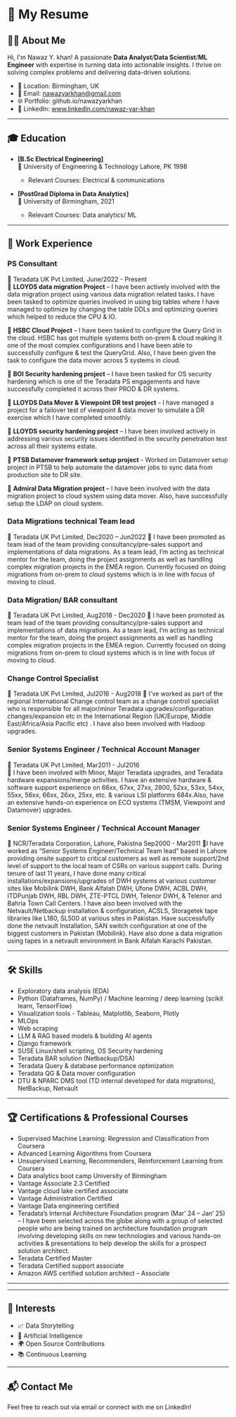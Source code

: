 # 📄 My Resume

## 👨‍💻 About Me
Hi, I'm Nawaz Y. khan! A passionate **Data Analyst**/**Data Scientist**/**ML Engineer** with expertise in turning data into actionable insights. I thrive on solving complex problems and delivering data-driven solutions.

- 📍 Location: Birmingham, UK
- 📧 Email: nawazyarkhan@gmail.com
- 🌐 Portfolio: github.io/nawazyarkhan
- 💼 LinkedIn: www.linkedIn.com/nawaz-yar-khan
  

---

## 🎓 Education
- **[B.Sc Electrical Engineering]**  
    📍 University of Engineering & Technology Lahore, PK 1998  
    - Relevant Courses: Electrical & communications
  
- **[PostGrad Diploma in Data Analytics]**  
    📍 University of Birmingham, 2021  
    - Relevant Courses: Data analytics/ ML

---

## 💼 Work Experience
### **PS Consultant**  
📍 Teradata UK Pvt Limited, June/2022 - Present  
  🔹  **LLOYDS data migration Project** – I have been actively involved with the data migration project using various data migration related tasks. I have been tasked to optimize queries involved in using big tables where I have managed to optimize by changing the table DDLs and optimizing queries which helped to reduce the CPU & IO.                                                                                  
   
  🔹  **HSBC Cloud Project** – I have been tasked to configure the Query Grid in the cloud. HSBC has got multiple systems both on-prem & cloud making it one of the most complex configurations and I have been able to successfully configure & test the QueryGrid. Also, I have been given the task to configure the data mover across 5 systems in cloud. 

  🔹  **BOI Security hardening project** – I have been tasked for OS security hardening which is one of the Teradata PS engagements and have successfully completed it across their PROD & DR systems. 

  🔹  **LLOYDS Data Mover & Viewpoint DR test project** - I have managed a project for a failover test of viewpoint & data mover to simulate a DR exercise which I have completed smoothly. 

  🔹  **LLOYDS security hardening project** – I have been involved actively in addressing various security issues identified in the security penetration test across all their systems estate.

  🔹  **PTSB Datamover framework setup project** - Worked on Datamover setup project in PTSB to help automate the datamover jobs to sync data from production site to DR site.

  🔹  **Admiral Data Migration project** – I have been involved with the data migration project to cloud system using data mover. Also, have successfully setup the LDAP on cloud system.



### **Data Migrations technical Team lead**  
📍 Teradata UK Pvt Limited, Dec2020 – Jun2022 
  🔹 I have been promoted as team lead of the team providing consultancy/pre-sales support and  implementations of data migrations. As a team lead, I’m acting as technical mentor for the team, doing the project assignments as well as handling complex migration projects in the EMEA region. Currently focused on doing migrations from on-prem to cloud systems which is in line with focus of moving to cloud. 

### **Data Migration/ BAR consultant**  
📍 Teradata UK Pvt Limited, Aug2018 - Dec2020 
  🔹 I have been promoted as team lead of the team providing consultancy/pre-sales support and  implementations of data migrations. As a team lead, I’m acting as technical mentor for the team, doing the project assignments as well as handling complex migration projects in the EMEA region. Currently focused on doing migrations from on-prem to cloud systems which is in line with focus of moving to cloud. 

  ### **Change Control Specialist**  
📍 Teradata UK Pvt Limited, Jul2016 - Aug2018 
  🔹 I've worked as part of the regional International Change control team as a change control specialist who is responsible for all major/minor Teradata upgrades/configuration changes/expansion etc in the International Region (UK/Europe, Middle East/Africa/Asia Pacific etc) . I have also been involved with Hadoop upgrades. 

  ### **Senior Systems Engineer / Technical Account Manager**  
📍 Teradata UK Pvt Limited, Mar2011 - Jul2016  
  🔹 I have been involved with Minor, Major Teradata upgrades, and Teradata hardware    expansions/merge activities. I have an extensive hardware & software support experience on  66xx, 67xx, 27xx, 2800, 52xx, 53xx, 54xx, 55xx, 56xx, 66xx, 26xx, 25xx, etc. & various LSI  platforms 684x.Also, have an extensive hands-on experience on ECO systems (TMSM, Viewpoint and Datamover) upgrades.
   
   ### **Senior Systems Engineer / Technical Account Manager**  
📍 NCR/Teradata Corporation, Lahore, Pakistna Sep2000 - Mar2011 
 🔹I have worked as “Senior Systems Engineer/Technical Team lead” based in Lahore providing onsite support to critical customers as well as remote support/2nd level of support to the local team of CSRs on various support calls. During tenure of last 11 years, I have done many critical installations/expansions/upgrades of DWH systems at various customer sites like Mobilink DWH, Bank Alfalah DWH, Ufone DWH, ACBL DWH, ITDPunjab DWH, RBL DWH, ZTE-PTCL DWH, Telenor DWH, & Telenor and Bahria Town Call Centers. I have also been involved with the Netvault/Netbackup installation & configuration, ACSLS, Storagetek tape libraries like L180, SL500 at various sites in Pakistan. Have successfully done the netvault Installation, SAN switch configuration at one of the biggest customers in Pakistan (Mobilink). Have also done a data migration using tapes in a netvault environment in Bank Alfalah Karachi Pakistan.  


---

## 🛠️ Skills

-   Exploratory data analysis (EDA)
-	Python (Dataframes, NumPy) / Machine learning / deep learning (scikit learn, TensorFlow) 
-   Visualization tools  - Tableau, Matplotlib, Seaborn, Plotly 
-	MLOps 
-	Web scraping 
-	LLM & RAG based models & building AI agents
-	Django framework
-	SUSE Linux/shell scripting, OS Security hardening
-	Teradata BAR solution (Netbackup/DSA)
-	Teradata Query & database performance optimization
-	Teradata QG & Data mover configuration 
-	DTU & NPARC DMS tool (TD internal developed for data migrations), NetBackup, Netvault
  

---

## 🏆 Certifications & Professional Courses
-	Supervised Machine Learning: Regression and Classification from Coursera
-	Advanced Learning Algorithms from Coursera
-	Unsupervised Learning, Recommenders, Reinforcement Learning from Coursera
-	Data analytics boot camp University of Birmingham
-	Vantage Associate 2.3 Certified
-	Vantage cloud lake certified associate
-	Vantage Administration Certified 
-	Vantage Data engineering certified 
-	Teradata’s Internal Architecture Foundation program (Mar’ 24 – Jan’ 25) – I have been selected across the globe along with a group of selected people who are being trained on architecture foundation program involving developing skills on new technologies and various hands-on activities & presentations to help develop the skills for a prospect solution architect. 
-	Teradata Certified Master 
-	Teradata Certified support associate
-	Amazon AWS certified solution architect – Associate 

---



---

## 🌟 Interests
- 📈 Data Storytelling  
- 🤖 Artificial Intelligence  
- 🌍 Open Source Contributions  
- 📚 Continuous Learning  

---

## 📬 Contact Me
Feel free to reach out via email or connect with me on LinkedIn!